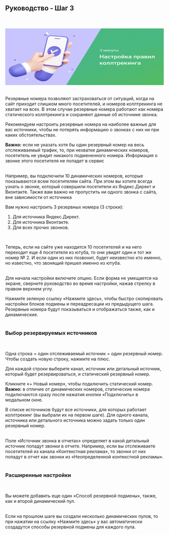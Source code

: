 ## Руководство - Шаг 3
<br>
<br>

<IframeVideo src="https://www.youtube.com/embed/nVQ-Q4maz1s">
<img src="https://github.com/Scadar/onboarding_md/blob/main/static/call-tracking-pkt-img3.png?raw=true" alt="" width="100%" height="180px"/>
</IframeVideo>
<br>
<br>

Резервные номера позволяют застраховаться от ситуаций, когда на сайт приходит слишком много посетителей, и номеров коллтрекинга не хватает на всех. В этом случае резервные номера работают как номера статического коллтрекинга и сохраняют данные об источнике звонка.
<br>

Рекомендуем настроить резервные номера на наиболее важные для вас источники, чтобы не потерять информацию о звонках с них ни при каких обстоятельствах.
<br>

**Важно:** если не указать хотя бы один резервный номер на весь отслеживаемый трафик, то, при нехватке динамических номеров, посетитель не увидит никакого подмененного номера. Информация о звонке этого посетителя не попадет в сервис
<br>
<br>

<Alert>Например, вы подключили 10 динамических номеров, которые показываются всем посетителям сайта. При этом вы хотите всегда узнать о звонке, который совершили посетители из Яндекс.Директ и Вконтакте. Также вам важно не пропустить ни одного звонка с сайта, вне зависимости от источника
<br>

Вам нужно настроить 3 резервных номера (3 строки):
1. Для источника Яндекс.Директ.
2. Для источника Вконтакте.
3. Для всех прочих звонков.
<br>

Теперь, если на сайте уже находится 10 посетителей и на него переходит еще 4 посетителя из ютуба, то они увидят один и тот же номер № 2. И если один из них позвонит, будет неизвестно кто именно, но известно, что звонящий пришел именно из ютуба.
</Alert>
<br>
<br>

Для начала настройки включите опцию. Если форма не умещается на экране, сверните руководство во время настройки, нажав стрелку в правом верхнем углу.
<br>

Нажмите зеленую ссылку «Нажмите здесь», чтобы быстро скопировать настройки блоков подмены и переадресации из предыдущего шага. Резервные номера будут показываться и отображаться также, как и динамические.
<br>
<br>

### Выбор резервируемых источников
<br>

Одна строка = один отслеживаемый источник = один резервный номер. Чтобы создать новую строку, нажмите на плюс.
<br>

Для каждой строки выберите канал, источник или детальный источник, который будет резервироваться, и статический резервный номер.
<br>

Кликните «+ Новый номер», чтобы подключить статический номер. **Важно:** в отличие от динамических номеров, статические номера подключаются сразу после нажатия кнопки «Подключить» в модальном окне.
<br>

В списке источников будут все источники, для которых работает коллтрекинг (вы выбрали их на первом шаге). Для одного канала, источника или детального источника можно задать только один резервный номер.
<br>
<br>

<Alert>Поле «Источник звонка в отчетах» определяет в какой детальный источник попадут звонки в отчете. Например, если вы отслеживаете посетителей из канала «Контекстная реклама», то звонки от них попадут в отчет как звонки из «Неопределенной контекстной рекламы».</Alert>
<br>
<br>

### Расширенные настройки
<br>

Вы можете добавить еще один «Способ резервной подмены», также, как и второй динамический пул.
<br>
<br>

<Alert>Если на прошлом шаге вы создали несколько динамических пулов, то при нажатии на ссылку «Нажмите здесь» у вас автоматически создадутся способы резервной подмены для каждого пула.</Alert>